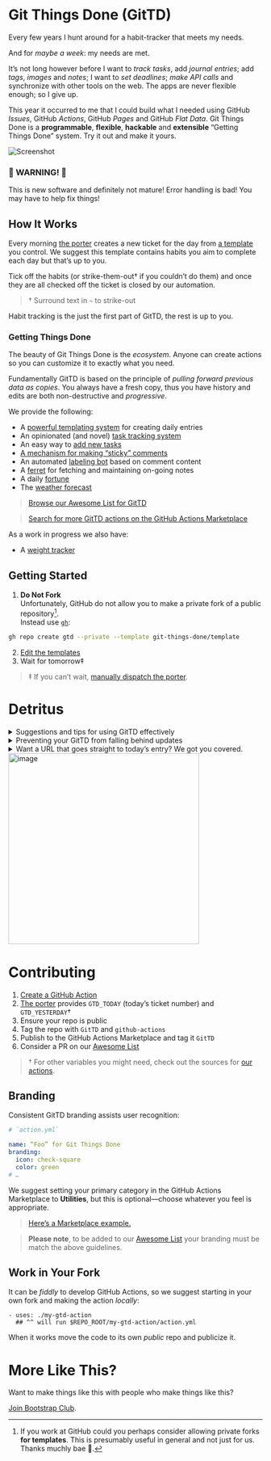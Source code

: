 # Git Things Done (GitTD)

Every few years I hunt around for a habit-tracker that meets my needs.

And for *maybe a week*: my needs are met.

It’s not long however before I want to *track tasks*, add *journal entries*; add
*tags*, *images* and *notes*; I want to *set deadlines*; *make API calls* and
synchronize with other tools on the web. The apps are never flexible enough;
so I give up.

This year it occurred to me that I could build what I needed using
GitHub *Issues*, GitHub *Actions*, GitHub *Pages* and GitHub *Flat Data*.
Git Things Done is a **programmable**, **flexible**, **hackable** and **extensible**
“Getting Things Done” system. Try it out and make it yours.

![Screenshot](https://user-images.githubusercontent.com/58962/142735824-d0fae666-5581-44d3-aaa8-ead40e0df4d4.png)


### 🚨 WARNING! 🚨

This is new software and definitely not mature!
Error handling is bad!
You may have to help fix things!

## How It Works

Every morning [the porter][] creates a new ticket for the day from [a template][]
you control. We suggest this template contains habits you aim to complete each
day but that’s up to you.

Tick off the habits (or strike-them-out† if you couldn’t do them) and once they
are all checked off the ticket is closed by our automation.

> † Surround text in `~` to strike-out

Habit tracking is the just the first part of GitTD, the rest is up to you.


### Getting Things Done

The beauty of Git Things Done is the *ecosystem*. Anyone can create actions
so you can customize it to exactly what you need.

Fundamentally GitTD is based on the principle of *pulling forward previous
data as copies*. You always have a fresh copy, thus you have history and edits
are both non-destructive and *progressive*.

We provide the following:

* A [powerful templating system][the porter] for creating daily entries
* An opinionated (and novel) [task tracking system](https://github.com/git-things-done/now-now)
* An easy way to [add new tasks](https://github.com/git-things-done/new-now-now)
* [A mechanism for making “sticky” comments](https://github.com/git-things-done/usher)
* An automated [labeling bot](https://github.com/git-things-done/librarian) based on comment content
* A [ferret](https://github.com/git-things-done/ferret) for fetching and maintaining on-going notes
* A daily [fortune](https://github.com/git-things-done/fortune)
* The [weather forecast](https://github.com/git-things-done/forecast)

> [Browse our Awesome List for GitTD][Awesome List]

> [Search for more GitTD actions on the GitHub Actions Marketplace](https://github.com/marketplace?type=actions&query=git+things+done)

As a work in progress we also have:

* A [weight tracker](https://github.com/git-things-done/scales)

## Getting Started

1. **Do Not Fork**\
  Unfortunately, GitHub do not allow you to make a private fork of a public
  repository[^1].\
  Instead use [`gh`][]:
  ```sh
  gh repo create gtd --private --template git-things-done/template
  ```
2. [Edit the templates](/templates/)
3. Wait for tomorrow‡

> ‡ If you can’t wait, [manually dispatch the porter](../../actions/workflows/porter.yml).

[`gh`]: https://cli.github.com
[^1]: If you work at GitHub could you perhaps consider allowing private forks
  **for templates**. This is presumably useful in general and not just for us.
  Thanks muchly bae 💜.

# Detritus

<details>
<summary>
Suggestions and tips for using GitTD effectively
</summary>

## Suggested Usage

* Every morning ensure you’ve closed out yesterday
* Tick habits and tasks off during the day
* Try it out for a week
* Start adding “[Sticky Comments](https://github.com/git-things-done/usher)”
* Start editing the workflows to suit your usage
* Add an occasional:
  * Journal (How are you feeling?)
  * Audit (How’s life going? What needs changing?)
* Publish any new stuff you make and buoy up the ecosystem

</details>


<details>
<summary>
Preventing your GitTD from falling behind updates
</summary>

## Staying Updated

We are unlikely to bump our major versions so you should automatically be
up-to-date, but just in case consider setting up [Dependabot][].

Changes to our template workflows are more likely and easier to miss.
Subscribe to this repo’s release updates to get pings.

</details>


<details>
<summary>
Want a URL that goes straight to today’s entry? We got you covered.
</summary>

## Bookmarkable URL
  
> NOTE this only works for private forks if you have GitHub Pro 😒.
> Apparently it can work with a PAT, if so, please advise.
> Either way we could use a general solution, so please ideate on the discussion board.

We generate a HTML redirect to the latest ticket every day and make it the
GitHub Pages for your GitTD repo.
It has the form: https://YOU.github.io/REPO/

> eg. https://mxcl.github.io/gtd/

Bookmark it and you can quickly and easily get to today’s entry.

### Considerations for iOS

It is complicated to bookmark a URL that is just a redirect on iOS.
Additionally, if you succeed (there are tricks) the bookmark will *always* open
Safari before opening the GitHub app.
Thus we recommend using an iOS Shortcut that opens the URL as it solves
both issues (iOS asks if you want to let the shortcut open GitHub a few times
but stops after about 3).

You can use [this Shortcuts.app shortcut][shortcut] that we already prepared for
you.

</details>

<img width="378" alt="image" src="https://user-images.githubusercontent.com/58962/140531618-5012f544-4f25-4815-9978-f3f0e6bf80dd.png">


# Contributing

1. [Create a GitHub Action](https://docs.github.com/en/actions/creating-actions)
2. [The porter][] provides `GTD_TODAY` (today’s ticket number) and `GTD_YESTERDAY`†
3. Ensure your repo is public
4. Tag the repo with `GitTD` and `github-actions`
5. Publish to the GitHub Actions Marketplace and tag it `GitTD`
6. Consider a PR on our [Awesome List](https://github.com/git-things-done/awesome)

> † For other variables you might need, check out the sources for [our actions](https://github.com/git-things-done).

## Branding

Consistent GitTD branding assists user recognition:

```yml
# `action.yml`

name: “Foo” for Git Things Done
branding:
  icon: check-square
  color: green
# …
```

We suggest setting your primary category in the GitHub Actions Marketplace to
**Utilities**, but this is optional—choose whatever you feel is appropriate.

> [Here’s a Marketplace example.](https://github.com/marketplace/actions/fortune-for-git-things-done)

> **Please note**, to be added to our [Awesome List] your branding must be
> match the above guidelines.

## Work in Your Fork

It can be *fiddly* to develop GitHub Actions, so we suggest starting in your own
fork and making the action *locally*:

```
- uses: ./my-gtd-action
  ## ^^ will run $REPO_ROOT/my-gtd-action/action.yml
```

When it works move the code to its own *public* repo and publicize it.


# More Like This?

Want to make things like this with people who make things like this?

[Join Bootstrap Club](https://mxcl.dev/bootstrap-club/).


[Fork]: ../../fork
[the porter]: https://github.com/git-things-done/porter
[dependabot]: https://docs.github.com/en/code-security/supply-chain-security/keeping-your-dependencies-updated-automatically/keeping-your-actions-up-to-date-with-dependabot
[shortcut]: https://www.icloud.com/shortcuts/25c9d874988d497f862d31fe5e587a96
[a template]: /templates/quotidian.md
[Awesome List]: https://github.com/git-things-done/awesome
